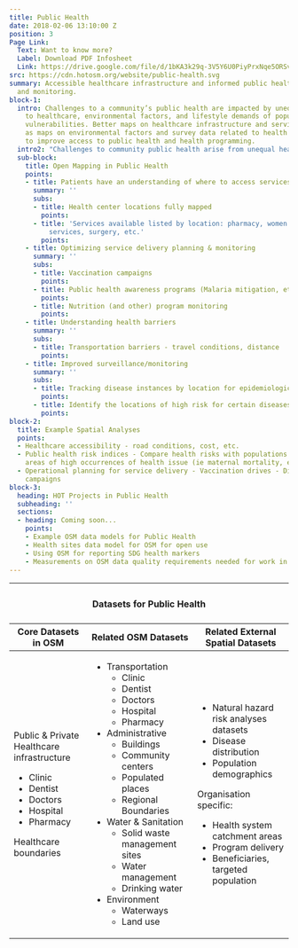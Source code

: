 ```yaml
---
title: Public Health
date: 2018-02-06 13:10:00 Z
position: 3
Page Link:
  Text: Want to know more?
  Label: Download PDF Infosheet
  Link: https://drive.google.com/file/d/1bKA3k29q-3V5Y6U0PiyPrxNqe5ORSvj-/preview
src: https://cdn.hotosm.org/website/public-health.svg
summary: Accessible healthcare infrastructure and informed public health programming
  and monitoring.
block-1:
  intro: Challenges to a community’s public health are impacted by unequal access
    to healthcare, environmental factors, and lifestyle demands of populations with
    vulnerabilities. Better maps on healthcare infrastructure and services, as well
    as maps on environmental factors and survey data related to health can be used
    to improve access to public health and health programming.
  intro2: "Challenges to community public health arise from unequal healthcare access, environmental factors, and vulnerabilities. Better open maps of healthcare infrastructure, services, and environmental factors can improve public health access and programming. Open mapping, particularly through [OpenStreetMap (OSM)](https://www.openstreetmap.org), supports this by enabling humanitarian and development organizations to take informed actions. **Mapping healthcare locations, services, and disease occurrences helps plan vaccination campaigns, public health programs, and monitor services**. Core OSM datasets include information on healthcare facilities, transportation, and environmental data, crucial for addressing health barriers and improving community health outcomes."
  sub-block:
    title: Open Mapping in Public Health
    points:
    - title: Patients have an understanding of where to access services
      summary: ''
      subs:
      - title: Health center locations fully mapped
        points: 
      - title: 'Services available listed by location: pharmacy, women’s health, general
          services, surgery, etc.'
        points: 
    - title: Optimizing service delivery planning & monitoring
      summary: ''
      subs:
      - title: Vaccination campaigns
        points: 
      - title: Public health awareness programs (Malaria mitigation, etc)
        points: 
      - title: Nutrition (and other) program monitoring
        points: 
    - title: Understanding health barriers
      summary: ''
      subs:
      - title: Transportation barriers - travel conditions, distance
        points: 
    - title: Improved surveillance/monitoring
      summary: ''
      subs:
      - title: Tracking disease instances by location for epidemiological research
        points: 
      - title: Identify the locations of high risk for certain diseases
        points: 
block-2:
  title: Example Spatial Analyses
  points:
  - Healthcare accessibility - road conditions, cost, etc.
  - Public health risk indices - Compare health risks with populations - Identify
    areas of high occurrences of health issue (ie maternal mortality, etc)
  - Operational planning for service delivery - Vaccination drives - Disease prevention
    campaigns
block-3:
  heading: HOT Projects in Public Health
  subheading: ''
  sections:
  - heading: Coming soon...
    points:
    - Example OSM data models for Public Health
    - Health sites data model for OSM for open use
    - Using OSM for reporting SDG health markers
    - Measurements on OSM data quality requirements needed for work in this area
---
```


<table>
<colgroup>
<col width="10%" span="3" />
</colgroup>
<thead>
<tr>
<th colspan="3"><h4>Datasets for Public Health</h4></th>
</tr>
<tr>
<th>Core Datasets in OSM</th>
<th>Related OSM Datasets</th>
<th>Related External Spatial Datasets</th>
</tr>
</thead>
<tbody>
<tr>
<td>
<p>Public & Private Healthcare infrastructure</p>
<ul>
<li>Clinic</li>
<li>Dentist</li>
<li>Doctors</li>
<li>Hospital</li>
<li>Pharmacy</li>
</ul>
<p>Healthcare boundaries</p>
</td>
<td>
<ul>
<li>
Transportation
<ul>
<li>Clinic</li>
<li>Dentist</li>
<li>Doctors</li>
<li>Hospital</li>
<li>Pharmacy</li>
</ul>
</li>
<li>
Administrative
<ul>
<li>Buildings </li>
<li>Community centers</li>
<li>Populated places</li>
<li>Regional Boundaries</li>
</ul>
</li>
<li>
Water & Sanitation
<ul>
<li>Solid waste management sites </li>
<li>Water management</li>
<li>Drinking water</li>
</ul>
</li>
<li>
Environment
<ul>
<li>Waterways</li>
<li>Land use</li>
</ul>
</li>
</ul>
</td>
<td>
<ul>
<li>Natural hazard risk analyses datasets</li>
<li>Disease distribution</li>
<li>Population demographics</li>
</ul>
<p>Organisation specific:</p>
<ul>
<li>Health system catchment areas</li>
<li>Program delivery</li>
<li>Beneficiaries, targeted population</li>
</ul></td></tr></tbody></table>
